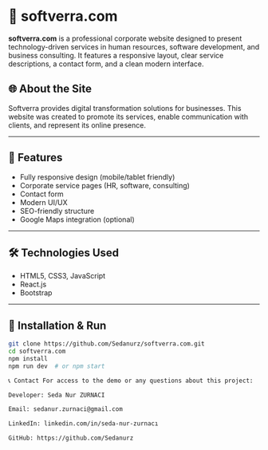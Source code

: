 # 🧠 softverra.com

**softverra.com** is a professional corporate website designed to present technology-driven services in human resources, software development, and business consulting. It features a responsive layout, clear service descriptions, a contact form, and a clean modern interface.

## 🌐 About the Site

Softverra provides digital transformation solutions for businesses. This website was created to promote its services, enable communication with clients, and represent its online presence.

---

## 🚀 Features

- Fully responsive design (mobile/tablet friendly)
- Corporate service pages (HR, software, consulting)
- Contact form
- Modern UI/UX
- SEO-friendly structure
- Google Maps integration (optional)

---

## 🛠️ Technologies Used

- HTML5, CSS3, JavaScript  
- React.js
- Bootstrap  
---

## 📁 Installation & Run

```bash
git clone https://github.com/Sedanurz/softverra.com.git
cd softverra.com
npm install
npm run dev  # or npm start

📞 Contact For access to the demo or any questions about this project:

Developer: Seda Nur ZURNACI

Email: sedanur.zurnaci@gmail.com

LinkedIn: linkedin.com/in/seda-nur-zurnacı

GitHub: https://github.com/Sedanurz

